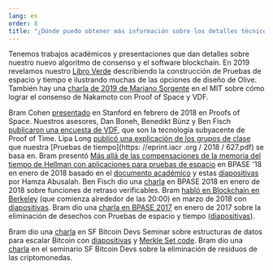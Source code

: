 ```yaml
---
lang: es
order: 8
title: "¿Dónde puedo obtener más información sobre los detalles técnicos de su algoritmo de consenso?"
---
```


Tenemos trabajos académicos y presentaciones que dan detalles sobre nuestro nuevo algoritmo de consenso y el software blockchain.
En 2019 revelamos nuestro [Libro Verde](https://www.Olive.net/assets/OliveGreenPaper.pdf) describiendo la construcción de Pruebas de espacio y tiempo e ilustrando muchas de las opciones de diseño de Olive.
También hay una [charla de 2019 de Mariano Sorgente](https://youtu.be/_075bzQPooU) en el MIT sobre cómo lograr el consenso de Nakamoto con Proof of Space y VDF.

Bram Cohen [presentado](https://www.youtube.com/watch?v=2Zlcgt8FVz4) en Stanford en febrero de 2018 en Proofs of Space. Nuestros asesores, Dan Boneh, Benedikt Bünz y Ben Fisch [publicaron una encuesta de VDF](https://eprint.iacr.org/2018/712.pdf), que son la tecnología subyacente de Proof of Time.
Lipa Long [publicó una explicación de los grupos de clase](https://github.com/Olive-Network/vdf-competition/blob/master/classgroups.pdf) que nuestra [Pruebas de tiempo](https: //eprint.iacr .org / 2018 / 627.pdf) se basa en. Bram presentó [Más allá de las compensaciones de la memoria del tiempo de Hellman con aplicaciones para pruebas de espacio](https://www.youtube.com/watch?v=iqxkO7C-cyk) en BPASE '18 en enero de 2018 basado en el [documento académico](https://eprint.iacr.org/2017/893) y estas [diapositivas](https://view.publitas.com/Olive-network/pbase18slides/page/1) por Hamza Abusalah. Ben Fisch dio una [charla](https://www.youtube.com/watch?v=qUoagL7OZ1k&feature=youtu.be) en BPASE 2018 en enero de 2018 sobre funciones de retraso verificables. Bram [habló en Blockchain en Berkeley](https://www.facebook.com/BlockchainatBerkeley/videos/2006069823011271/) (que comienza alrededor de las 20:00) en marzo de 2018 con [diapositivas](https://cyber.stanford.edu/sites/g/files/sbiybj9936/f/bramcohen.pdf). Bram dio una [charla en BPASE 2017](https://www.youtube.com/watch?v=aYG0NxoG7yw) en enero de 2017 sobre la eliminación de desechos con Pruebas de espacio y tiempo ([diapositivas](https://cyber.stanford.edu/sites/g/files/sbiybj9936/f/bramcohen.pdf)).

Bram dio una [charla](https://www.youtube.com/watch?v=zZaB4hM8SQ4) en SF Bitcoin Devs Seminar sobre estructuras de datos para escalar Bitcoin con [diapositivas](https://view.publitas.com/Olive-network/bitcoin_data_structures/) y [Merkle Set code](https://github.com/bramcohen/MerkleSet). Bram dio una [charla](https://www.youtube.com/watch?v=zZaB4hM8SQ4) en el seminario SF Bitcoin Devs sobre la eliminación de residuos de las criptomonedas.
